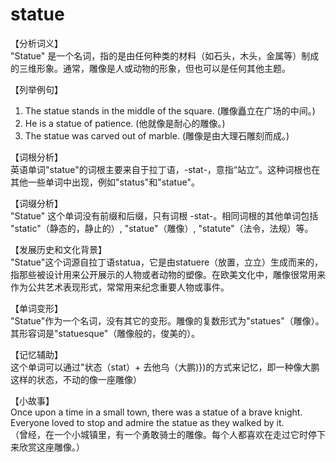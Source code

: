 # statue

【分析词义】  
"Statue" 是一个名词，指的是由任何种类的材料（如石头，木头，金属等）制成的三维形象。通常，雕像是人或动物的形象，但也可以是任何其他主题。

  

【列举例句】

  

1.  The statue stands in the middle of the square. (雕像矗立在广场的中间。)
2.  He is a statue of patience. (他就像是耐心的雕像。)
3.  The statue was carved out of marble. (雕像是由大理石雕刻而成。)

  

【词根分析】  
英语单词"statue"的词根主要来自于拉丁语，-stat-，意指“站立”。这种词根也在其他一些单词中出现，例如"status"和"statue"。

  

【词缀分析】  
"Statue" 这个单词没有前缀和后缀，只有词根 -stat-。相同词根的其他单词包括 "static"（静态的，静止的）, "statue"（雕像）, "statute"（法令，法规）等。

  

【发展历史和文化背景】  
"Statue"这个词源自拉丁语statua，它是由statuere（放置，立立）生成而来的，指那些被设计用来公开展示的人物或者动物的塑像。在欧美文化中，雕像很常用来作为公共艺术表现形式，常常用来纪念重要人物或事件。

  

【单词变形】  
"Statue"作为一个名词，没有其它的变形。雕像的复数形式为"statues"（雕像）。其形容词是"statuesque"（雕像般的，俊美的）。

  

【记忆辅助】  
这个单词可以通过"状态（stat）+ 去他乌（大鹏)})的方式来记忆，即一种像大鹏这样的状态，不动的像一座雕像）

  

【小故事】  
Once upon a time in a small town, there was a statue of a brave knight. Everyone loved to stop and admire the statue as they walked by it.  
（曾经，在一个小城镇里，有一个勇敢骑士的雕像。每个人都喜欢在走过它时停下来欣赏这座雕像。）
